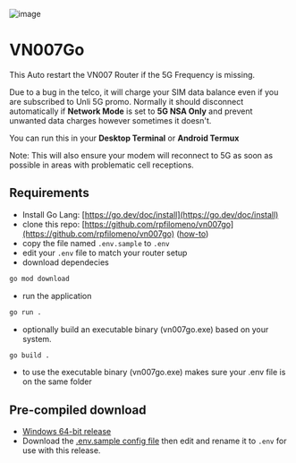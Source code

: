 ![image](https://github.com/user-attachments/assets/5b849dc3-b61c-4e85-ad1a-53f27b040650)


# VN007Go


This Auto restart the VN007 Router if the 5G Frequency is missing. 


Due to a bug in the telco, it will charge your SIM data balance even if you are subscribed to Unli 5G promo. Normally it should disconnect automatically if **Network Mode** is set to **5G NSA Only** and prevent unwanted data charges however sometimes it doesn't. 

You can run this in your **Desktop Terminal** or **Android Termux**

Note: This will also ensure your modem will reconnect to 5G as soon as possible in areas with problematic cell receptions.

## Requirements
- Install Go Lang: [https://go.dev/doc/install](https://go.dev/doc/install)
- clone this repo: [https://github.com/rpfilomeno/vn007go](https://github.com/rpfilomeno/vn007go) ([how-to](https://docs.github.com/en/repositories/creating-and-managing-repositories/cloning-a-repository))
- copy the file named `.env.sample` to `.env`
- edit your `.env` file to match your router setup
- download dependecies
```bash
go mod download
```
- run the application
```bash
go run .
```
- optionally build an executable binary (vn007go.exe) based on your system.
```bash
go build .
```
- to use the  executable binary (vn007go.exe) makes sure your .env file is on the same folder

## Pre-compiled download
- [Windows 64-bit release](https://github.com/rpfilomeno/vn007go/releases/tag/release)
- Download the [.env.sample config file](https://raw.githubusercontent.com/rpfilomeno/vn007go/refs/heads/main/.env.sample) then edit and rename it to `.env` for use with this release.


